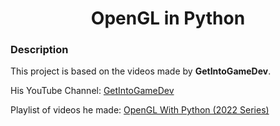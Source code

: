 # <center> OpenGL in Python

### Description

This project is based on the videos made by **GetIntoGameDev**.

His YouTube Channel: 
[GetIntoGameDev](https://www.youtube.com/@GetIntoGameDev)

Playlist of videos he made: 
[OpenGL With Python (2022 Series)](https://www.youtube.com/playlist?list=PLn3eTxaOtL2PDnEVNwOgZFm5xYPr4dUoR)
